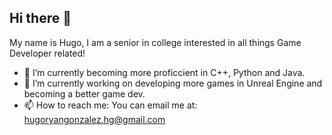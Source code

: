 ## Hi there 👋

My name is Hugo, I am a senior in college interested in all things Game Developer related!

- 🌱 I’m currently becoming more proficcient in C++, Python and Java.
- 🔭 I’m currently working on developing more games in Unreal Engine and becoming a better game dev.
- 📫 How to reach me:
                  You can email me at: hugoryangonzalez.hg@gmail.com

<!--
**hugogonzalezz/hugogonzalezz** is a ✨ _special_ ✨ repository because its `README.md` (this file) appears on your GitHub profile.

Here are some ideas to get you started:

- 🔭 I’m currently working on ...
- 🌱 I’m currently learning ...
- 👯 I’m looking to collaborate on ...
- 🤔 I’m looking for help with ...
- 💬 Ask me about ...
- 📫 How to reach me: ...
- 😄 Pronouns: ...
- ⚡ Fun fact: ...
-->
